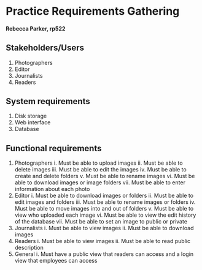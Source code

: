 # Practice Requirements Gathering
#### Rebecca Parker, rp522

## Stakeholders/Users 
1. Photographers
2. Editor
3. Journalists
4. Readers

## System requirements
1. Disk storage
2. Web interface
3. Database

## Functional requirements
1. Photographers
    i. Must be able to upload images
    ii. Must be able to delete images
    iii. Must be able to edit the images
    iv. Must be able to create and delete folders
    v. Must be able to rename images
    vi. Must be able to download images or image folders
    vii. Must be able to enter information about each photo
2. Editor
    i. Must be able to download images or folders
    ii. Must be able to edit images and folders
    iii. Must be able to rename images or folders
    iv. Must be able to move images into and out of folders
    v. Must be able to view who uploaded each image
    vi. Must be able to view the edit history of the database
    vii. Must be able to set an image to public or private
3. Journalists
    i. Must be able to view images
    ii. Must be able to download images
4. Readers
    i. Must be able to view images
    ii. Must be able to read public description
 5. General 
    i. Must have a public view that readers can access and a login view that employees can access

